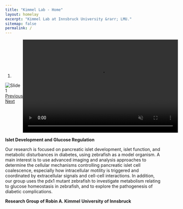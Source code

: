 ```yaml
---
title: "Kimmel Lab - Home"
layout: homelay
excerpt: "Kimmel Lab at Innsbruck University &rarr; LMU."
sitemap: false
permalink: /
---
```

<div markdown="0" id="carousel-and-video" style="display: flex; justify-content: space-between; align-items: center;">
  <!-- Carousel Section -->
  <div id="carousel" class="carousel slide" data-ride="carousel" data-interval="4000" data-pause="hover">
    <!-- Menu -->
    <ol class="carousel-indicators">
      <li data-target="#carousel" data-slide-to="0" class="active"></li>
    </ol>
    <!-- Items -->
    <div class="carousel-inner">
      <div class="item active">
        <img src="{{ site.url }}{{ site.baseurl }}/images/RK_Landing_Horiz_CompHeadTail.tif" alt="Slide 1" />
      </div>
    </div>
    <a class="left carousel-control" href="#carousel" role="button" data-slide="prev">
      <span class="glyphicon glyphicon-chevron-left" aria-hidden="true"></span>
      <span class="sr-only">Previous</span>
    </a>
    <a class="right carousel-control" href="#carousel" role="button" data-slide="next">
      <span class="glyphicon glyphicon-chevron-right" aria-hidden="true"></span>
      <span class="sr-only">Next</span>
    </a>
  </div>

  <!-- Video Section -->
  <div id="video-container">
    <video width="500" height="300" autoplay loop muted>
      <source src="{{ site.url }}{{ site.baseurl }}/images/Protrusion_Video.avi" type="video/avi">
      Your browser does not support the video tag.
    </video>
  </div>
</div>

**Islet Development and Glucose Regulation**

Our research is focused on pancreatic islet development, islet function, and metabolic disturbances
in diabetes, using zebrafish as a model organism. A main interest is to use advanced imaging and
analysis approaches to determine the cellular mechanisms controlling pancreatic islet cell
coalescence, especially how intracellular motility is triggered and coordinated by extracellular
signals and cell-cell interactions. In addition, our group uses the pdx1 mutant zebrafish to investigate
metabolism relating to glucose homeostasis in zebrafish, and to explore the pathogenesis of diabetic
complications.

**Research Group of Robin A. Kimmel**
**University of Innsbruck**



